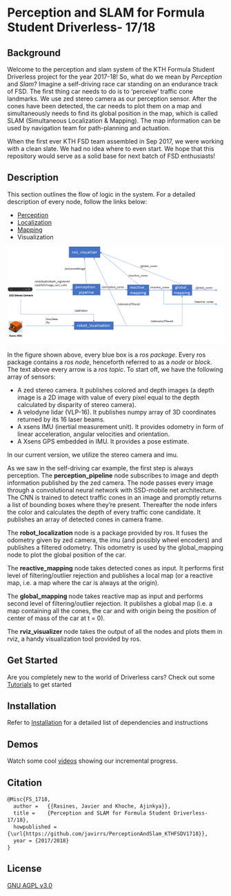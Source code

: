 # Perception and SLAM for Formula Student Driverless- 17/18
## Background
Welcome to the perception and slam system of the KTH Formula Student Driverless project for the year 2017-18! So, what do we mean by *Perception* and *Slam*? Imagine a self-driving race car standing on an endurance track of FSD. The first thing car needs to do is to ‘perceive’ traffic cone landmarks. We use zed stereo camera as our perception sensor. After the cones have been detected, the car needs to plot them on a map and simultaneously needs to find its global position in the map, which is called SLAM (Simultaneous Localization & Mapping). The map information can be used by navigation team for path-planning and actuation. 

When the first ever KTH FSD team assembled in Sep 2017, we were working with a clean slate. We had no idea where to even start. We hope that this repository would serve as a solid base for next batch of FSD enthusiasts!

## Description 
This section outlines the flow of logic in the system. For a detailed description of every node, follow the links below:
-	[Perception](docs/perception.md)
-	[Localization](docs/localization.md)
-	[Mapping](docs/mapping.md)
-	Visualization

![alt text](docs/perc_slam_architecture1.png)

In the figure shown above, every blue box is a _ros package_. Every ros package contains a _ros node_, henceforth referred to as a _node_ or _block_. The text above every arrow is a _ros topic_. To start off, we have the following array of sensors:
-	A zed stereo camera. It publishes colored and depth images (a depth image is a 2D image with value of every pixel equal to the depth calculated by disparity of stereo camera).
-	A velodyne lidar (VLP-16). It publishes numpy array of 3D coordinates returned by its 16 laser beams.
-	A xsens IMU (inertial measurement unit). It provides odometry in form of linear acceleration, angular velocities and orientation.
-	A Xsens GPS embedded in IMU. It provides a pose estimate.

In our current version, we utilize the stereo camera and imu. 

As we saw in the self-driving car example, the first step is always perception. The **perception_pipeline** node subscribes to image and depth information published by the zed camera. The node passes every image through a convolutional neural network with SSD-mobile net architecture. The CNN is trained to detect traffic cones in an image and promptly returns a list of bounding boxes where they’re present. Thereafter the node infers the color and calculates the depth of every traffic cone candidate. It publishes an array of detected cones in camera frame.

The **robot_localization** node is a package provided by ros. It fuses the odometry given by zed camera, the imu (and possibly wheel encoders) and publishes a filtered odometry. This odometry is used by the global_mapping node to plot the global position of the car.

The **reactive_mapping** node takes detected cones as input. It performs first level of filtering/outlier rejection and publishes a local map (or a reactive map, i.e. a map where the car is always at the origin).

The **global_mapping** node takes reactive map as input and performs second level of filtering/outlier rejection. It publishes a global map (i.e. a map containing all the cones, the car and with origin being the position of center of mass of the car at t = 0).

The **rviz_visualizer** node takes the output of all the nodes and plots them in rviz, a handy visualization tool provided by ros.

## Get Started
Are you completely new to the world of Driverless cars? Check out some [Tutorials](docs/Tutorials.md) to get started 

## Installation
Refer to [Installation](docs/Installation.md) for a detailed list of dependencies and instructions

## Demos
Watch some cool [videos](docs/Demos.md) showing our incremental progress. 

## Citation


    @Misc{FS_1718,
      author =   {{Rasines, Javier and Khoche, Ajinkya}},
      title =    {Perception and SLAM for Formula Student Driverless- 17/18},
      howpublished = {\url{https://github.com/javirrs/PerceptionAndSlam_KTHFSDV1718}},
      year = {2017/2018}
    }
    
## License
[GNU AGPL v3.0](LICENSE)
